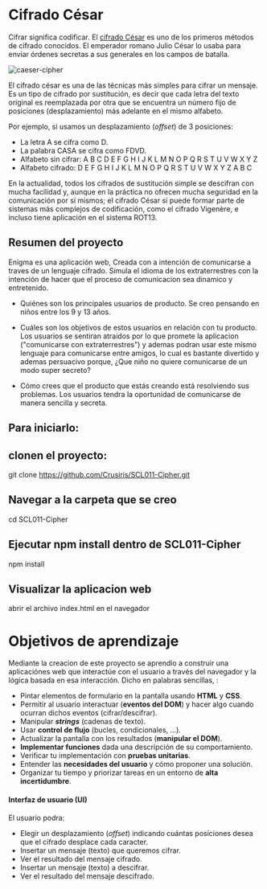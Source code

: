 # Cifrado César

Cifrar significa codificar. El [cifrado César](https://en.wikipedia.org/wiki/Caesar_cipher) es uno de los primeros métodos de cifrado conocidos. El emperador romano Julio César lo usaba para enviar órdenes secretas a sus generales en los campos de batalla.

![caeser-cipher](https://upload.wikimedia.org/wikipedia/commons/thumb/2/2b/Caesar3.svg/2000px-Caesar3.svg.png)

El cifrado césar es una de las técnicas más simples para cifrar un mensaje. Es un tipo de cifrado por sustitución, es decir que cada letra del texto original es reemplazada por otra que se encuentra un número fijo de posiciones (desplazamiento) más adelante en el mismo alfabeto.

Por ejemplo, si usamos un desplazamiento (_offset_) de 3 posiciones:

- La letra A se cifra como D.
- La palabra CASA se cifra como FDVD.
- Alfabeto sin cifrar: A B C D E F G H I J K L M N O P Q R S T U V W X Y Z
- Alfabeto cifrado: D E F G H I J K L M N O P Q R S T U V W X Y Z A B C

En la actualidad, todos los cifrados de sustitución simple se descifran con mucha facilidad y, aunque en la práctica no ofrecen mucha seguridad en la comunicación por sí mismos; el cifrado César sí puede formar parte de sistemas más complejos de codificación, como el cifrado Vigenère, e incluso tiene aplicación en el sistema ROT13.

## Resumen del proyecto
 
 Enigma es una aplicación web, Creada con a intención de comunicarse a traves de un lenguaje cifrado. Simula el idioma de los extraterrestres con la intención de hacer  que el proceso de comunicacion sea dinamico y entretenido.
 - Quiénes son los principales usuarios de producto.
    Se creo pensando en niños entre los 9 y 13 años.

- Cuáles son los objetivos de estos usuarios en relación con tu producto.
  Los usuarios se sentiran atraidos por lo que promete la aplicacion ("comunicarse con extraterrestres") y ademas podran usar este mismo lenguaje para comunicarse entre amigos, lo cual es bastante divertido y ademas persuacivo porque, ¿Que niño no quiere comunicarse de un modo super secreto?

- Cómo crees que el producto que estás creando está resolviendo sus problemas.
  Los usuarios tendra la oportunidad de comunicarse de manera sencilla y secreta.


## Para iniciarlo:

## clonen el proyecto:
git clone https://github.com/Crusiris/SCL011-Cipher.git

## Navegar a la carpeta que se creo
cd SCL011-Cipher

## Ejecutar npm install dentro de SCL011-Cipher
npm install

## Visualizar la aplicacion web
abrir el archivo index.html en el navegador

# Objetivos de aprendizaje

 Mediante la creacion de este proyecto se aprendio a construir una aplicaciónes web que interactúe con el usuario a través del navegador y la lógica basada en esa interacción. Dicho en palabras sencillas, :

- Pintar elementos de formulario en la pantalla usando **HTML** y **CSS**.
- Permitir al usuario interactuar (**eventos del DOM**) y hacer algo cuando ocurran dichos eventos (cifrar/descifrar).
- Manipular _**strings**_ (cadenas de texto).
- Usar **control de flujo** (bucles, condicionales, ...).
- Actualizar la pantalla con los resultados (**manipular el DOM**).
- **Implementar funciones** dada una descripción de su comportamiento.
- Verificar tu implementación con **pruebas unitarias**.
- Entender las **necesidades del usuario** y cómo proponer una solución.
- Organizar tu tiempo y priorizar tareas en un entorno de **alta incertidumbre**.


#### Interfaz de usuario (UI)

El usuario podra:
- Elegir un desplazamiento (_offset_) indicando cuántas posiciones desea que el cifrado desplace cada caracter.
- Insertar un mensaje (texto) que queremos cifrar.
- Ver el resultado del mensaje cifrado.
- Insertar un mensaje (texto) a descifrar.
- Ver el resultado del mensaje descifrado.


